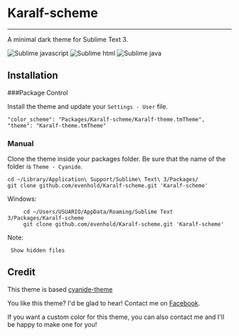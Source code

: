 Karalf-scheme
=============

------------------------------------------------------------------------
        
A minimal dark theme for Sublime Text 3.

![Sublime javascript](https://lh3.googleusercontent.com/IxpwgdOYQsmvYFjT2dfyMQsBYElBV9eMjoKm6m_mh7WrUFMgW5FCuQDzVmTUadfg6TSRVy7qPl3Fsx6sVF-z3CsznJx6aRjcyVZT3I4dyyuV7bgmcpbNxCNOR1siOAg4NQ)
![Sublime html](https://lh3.googleusercontent.com/pbEEnTtAYZgXYRjPv8-Jp418aeaA-ghfmmBeeR4llVsnI648rAWzubGYuJpTkh7PqyXigrodZNrWZzmq5Oq7IF_prHPA48wwA5oBYgmB0RY26hzuu2y4tISoFduhObh7zw)
![Sublime java](https://lh3.googleusercontent.com/g_JN2Z-mZ6SYlcwBcnAj4E23ExVJ3TcpttCQGKXIwZuwy6RJRekazqVBrriWqADGtQrcUqYFNg0)

Installation
------------------------------------------------------------------------

###Package Control

Install the theme and update your `Settings - User` file.

    "color_scheme": "Packages/Karalf-scheme/Karalf-theme.tmTheme",
    "theme": "Karalf-theme.tmTheme"

### Manual

Clone the theme inside your packages folder. Be sure that the name of the folder is `Theme - Cyanide`.

    cd ~/Library/Application\ Support/Sublime\ Text\ 3/Packages/
    git clone github.com/evenhold/Karalf-scheme.git 'Karalf-scheme'

Windows:
   
         cd ~/Users/USUARIO/AppData/Roaming/Sublime Text 3/Packages/Karalf-scheme
         git clone github.com/evenhold/Karalf-scheme.git 'Karalf-scheme'
      

Note:

     Show hidden files

Credit
------------------------------------------------------------------------

This theme is based  [cyanide-theme](https://github.com/lefoy/cyanide-theme)

You like this theme? I'd be glad to hear! Contact me on [Facebook](https://www.facebook.com/evenhold).

If you want a custom color for this theme, you can also contact me and I'll be happy to make one for you!
